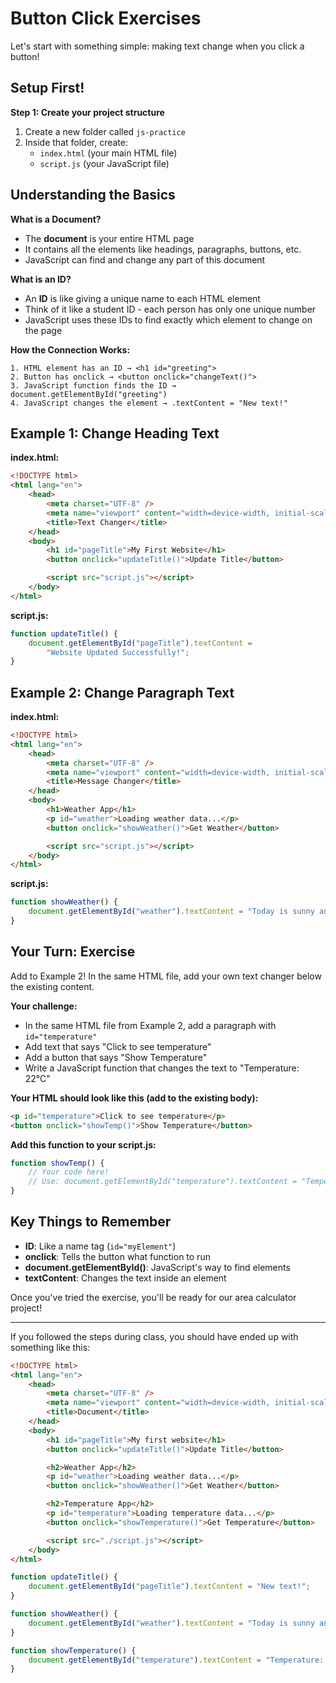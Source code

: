 # Button Click Exercises

Let's start with something simple: making text change when you click a button!

## Setup First!

**Step 1: Create your project structure**

1. Create a new folder called `js-practice`
2. Inside that folder, create:
    - `index.html` (your main HTML file)
    - `script.js` (your JavaScript file)

## Understanding the Basics

**What is a Document?**

-   The **document** is your entire HTML page
-   It contains all the elements like headings, paragraphs, buttons, etc.
-   JavaScript can find and change any part of this document

**What is an ID?**

-   An **ID** is like giving a unique name to each HTML element
-   Think of it like a student ID - each person has only one unique number
-   JavaScript uses these IDs to find exactly which element to change on the page

**How the Connection Works:**

```
1. HTML element has an ID → <h1 id="greeting">
2. Button has onclick → <button onclick="changeText()">
3. JavaScript function finds the ID → document.getElementById("greeting")
4. JavaScript changes the element → .textContent = "New text!"
```

## Example 1: Change Heading Text

**index.html:**

```html
<!DOCTYPE html>
<html lang="en">
    <head>
        <meta charset="UTF-8" />
        <meta name="viewport" content="width=device-width, initial-scale=1.0" />
        <title>Text Changer</title>
    </head>
    <body>
        <h1 id="pageTitle">My First Website</h1>
        <button onclick="updateTitle()">Update Title</button>

        <script src="script.js"></script>
    </body>
</html>
```

**script.js:**

```javascript
function updateTitle() {
    document.getElementById("pageTitle").textContent =
        "Website Updated Successfully!";
}
```

## Example 2: Change Paragraph Text

**index.html:**

```html
<!DOCTYPE html>
<html lang="en">
    <head>
        <meta charset="UTF-8" />
        <meta name="viewport" content="width=device-width, initial-scale=1.0" />
        <title>Message Changer</title>
    </head>
    <body>
        <h1>Weather App</h1>
        <p id="weather">Loading weather data...</p>
        <button onclick="showWeather()">Get Weather</button>

        <script src="script.js"></script>
    </body>
</html>
```

**script.js:**

```javascript
function showWeather() {
    document.getElementById("weather").textContent = "Today is sunny and 25°C!";
}
```

## Your Turn: Exercise

Add to Example 2! In the same HTML file, add your own text changer below the existing content.

**Your challenge:**

-   In the same HTML file from Example 2, add a paragraph with `id="temperature"`
-   Add text that says "Click to see temperature"
-   Add a button that says "Show Temperature"
-   Write a JavaScript function that changes the text to "Temperature: 22°C"

**Your HTML should look like this (add to the existing body):**

```html
<p id="temperature">Click to see temperature</p>
<button onclick="showTemp()">Show Temperature</button>
```

**Add this function to your script.js:**

```javascript
function showTemp() {
    // Your code here!
    // Use: document.getElementById("temperature").textContent = "Temperature: 22°C";
}
```

## Key Things to Remember

-   **ID**: Like a name tag (`id="myElement"`)
-   **onclick**: Tells the button what function to run
-   **document.getElementById()**: JavaScript's way to find elements
-   **textContent**: Changes the text inside an element

Once you've tried the exercise, you'll be ready for our area calculator project!

---

If you followed the steps during class, you should have ended up with something like this:

```html
<!DOCTYPE html>
<html lang="en">
    <head>
        <meta charset="UTF-8" />
        <meta name="viewport" content="width=device-width, initial-scale=1.0" />
        <title>Document</title>
    </head>
    <body>
        <h1 id="pageTitle">My first website</h1>
        <button onclick="updateTitle()">Update Title</button>

        <h2>Weather App</h2>
        <p id="weather">Loading weather data...</p>
        <button onclick="showWeather()">Get Weather</button>

        <h2>Temperature App</h2>
        <p id="temperature">Loading temperature data...</p>
        <button onclick="showTemperature()">Get Temperature</button>

        <script src="./script.js"></script>
    </body>
</html>
```

```javascript
function updateTitle() {
    document.getElementById("pageTitle").textContent = "New text!";
}

function showWeather() {
    document.getElementById("weather").textContent = "Today is sunny and 25°C!";
}

function showTemperature() {
    document.getElementById("temperature").textContent = "Temperature: 22°C";
}
```
